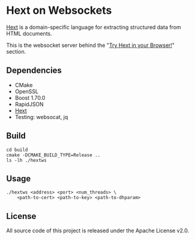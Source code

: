 # Hext on Websockets

[Hext](https://hext.thomastrapp.com/) is a domain-specific language for extracting structured data from HTML documents.

This is the websocket server behind the "[Try Hext in your Browser!](https://hext.thomastrapp.com)" section.


## Dependencies

* CMake
* OpenSSL
* Boost 1.70.0
* RapidJSON
* [Hext](https://github.com/html-extract/hext)
* Testing: websocat, jq


## Build

```
cd build
cmake -DCMAKE_BUILD_TYPE=Release ..
ls -lh ./hextws
```


## Usage

```
./hextws <address> <port> <num_threads> \
    <path-to-cert> <path-to-key> <path-to-dhparam>
```


## License

All source code of this project is released under the Apache License v2.0.

